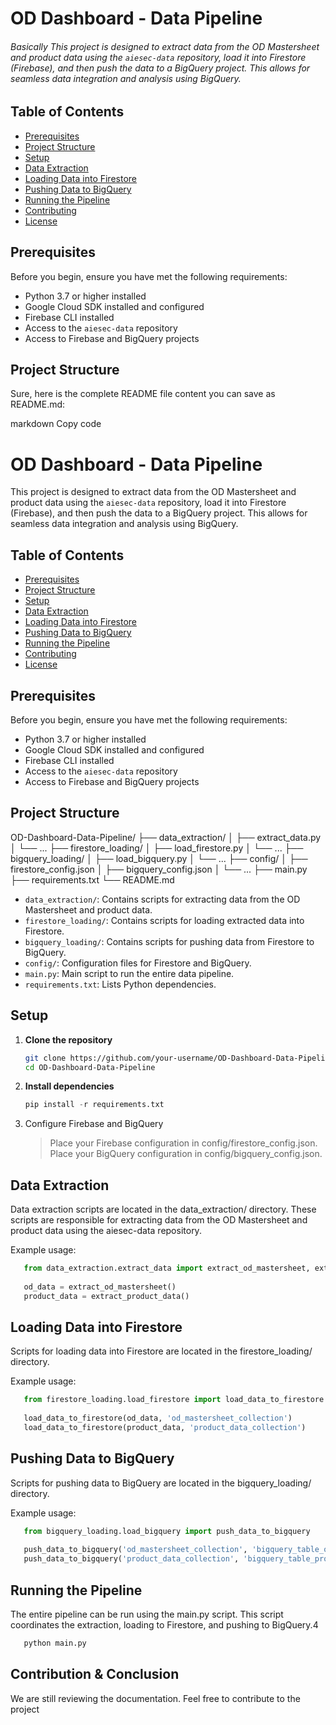 # OD Dashboard - Data Pipeline

###### Basically This project is designed to extract data from the OD Mastersheet and product data using the `aiesec-data` repository, load it into Firestore (Firebase), and then push the data to a BigQuery project. This allows for seamless data integration and analysis using BigQuery.

## Table of Contents

- [Prerequisites](#prerequisites)
- [Project Structure](#project-structure)
- [Setup](#setup)
- [Data Extraction](#data-extraction)
- [Loading Data into Firestore](#loading-data-into-firestore)
- [Pushing Data to BigQuery](#pushing-data-to-bigquery)
- [Running the Pipeline](#running-the-pipeline)
- [Contributing](#contributing)
- [License](#license)

## Prerequisites

Before you begin, ensure you have met the following requirements:

- Python 3.7 or higher installed
- Google Cloud SDK installed and configured
- Firebase CLI installed
- Access to the `aiesec-data` repository
- Access to Firebase and BigQuery projects

## Project Structure


Sure, here is the complete README file content you can save as README.md:

markdown
Copy code
# OD Dashboard - Data Pipeline

This project is designed to extract data from the OD Mastersheet and product data using the `aiesec-data` repository, load it into Firestore (Firebase), and then push the data to a BigQuery project. This allows for seamless data integration and analysis using BigQuery.

## Table of Contents

- [Prerequisites](#prerequisites)
- [Project Structure](#project-structure)
- [Setup](#setup)
- [Data Extraction](#data-extraction)
- [Loading Data into Firestore](#loading-data-into-firestore)
- [Pushing Data to BigQuery](#pushing-data-to-bigquery)
- [Running the Pipeline](#running-the-pipeline)
- [Contributing](#contributing)
- [License](#license)

## Prerequisites

Before you begin, ensure you have met the following requirements:

- Python 3.7 or higher installed
- Google Cloud SDK installed and configured
- Firebase CLI installed
- Access to the `aiesec-data` repository
- Access to Firebase and BigQuery projects

## Project Structure

OD-Dashboard-Data-Pipeline/
├── data_extraction/
│ ├── extract_data.py
│ └── ...
├── firestore_loading/
│ ├── load_firestore.py
│ └── ...
├── bigquery_loading/
│ ├── load_bigquery.py
│ └── ...
├── config/
│ ├── firestore_config.json
│ ├── bigquery_config.json
│ └── ...
├── main.py
├── requirements.txt
└── README.md


- `data_extraction/`: Contains scripts for extracting data from the OD Mastersheet and product data.
- `firestore_loading/`: Contains scripts for loading extracted data into Firestore.
- `bigquery_loading/`: Contains scripts for pushing data from Firestore to BigQuery.
- `config/`: Configuration files for Firestore and BigQuery.
- `main.py`: Main script to run the entire data pipeline.
- `requirements.txt`: Lists Python dependencies.

## Setup

1. **Clone the repository**

   ```bash
   git clone https://github.com/your-username/OD-Dashboard-Data-Pipeline.git
   cd OD-Dashboard-Data-Pipeline

2. **Install dependencies**
   ```python
   pip install -r requirements.txt
4. Configure Firebase and BigQuery
   > Place your Firebase configuration in config/firestore_config.json.
   > Place your BigQuery configuration in config/bigquery_config.json.

## Data Extraction

Data extraction scripts are located in the data_extraction/ directory. These scripts are responsible for extracting data from the OD Mastersheet and product data using the aiesec-data repository.

Example usage:
```python
   from data_extraction.extract_data import extract_od_mastersheet, extract_product_data
   
   od_data = extract_od_mastersheet()
   product_data = extract_product_data()
```

## Loading Data into Firestore
Scripts for loading data into Firestore are located in the firestore_loading/ directory.

Example usage:
```python
   from firestore_loading.load_firestore import load_data_to_firestore
   
   load_data_to_firestore(od_data, 'od_mastersheet_collection')
   load_data_to_firestore(product_data, 'product_data_collection')
```

## Pushing Data to BigQuery
Scripts for pushing data to BigQuery are located in the bigquery_loading/ directory.

Example usage:
```python
   from bigquery_loading.load_bigquery import push_data_to_bigquery
   
   push_data_to_bigquery('od_mastersheet_collection', 'bigquery_table_od')
   push_data_to_bigquery('product_data_collection', 'bigquery_table_product')
```

## Running the Pipeline
The entire pipeline can be run using the main.py script. This script coordinates the extraction, loading to Firestore, and pushing to BigQuery.4
```python
   python main.py
```

## Contribution & Conclusion
We are still reviewing the documentation. Feel free to contribute to the project
